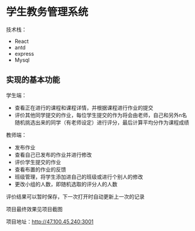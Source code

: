 # 学生教务管理系统 

技术栈：
- React
- antd
- express
- Mysql

## 实现的基本功能

学生端：
- 查看正在进行的课程和课程详情，并根据课程进行作业的提交
- 评价其他同学提交的作业，每位学生提交的作为将会由老师，自己和另外n名随机挑选出来的同学（有老师设定）进行评分，最后计算平均分作为课程成绩

教师端：
- 发布作业
- 查看自己已发布的作业并进行修改
- 评价学生提交的作业
- 查看布置的作业的反馈
- 班级管理，将学生添加进自己的班级或进行个别人的修改
- 更改小组的人数，即随机选取的评分人的人数

评价结果可以暂时保存，下一次打开时自动更新上一次的记录

项目最终效果见项目截图

项目地址：http://47.100.45.240:3001
